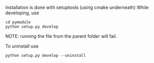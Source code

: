 Installation is done with setuptools (using cmake underneath)
While developing, use
```
cd pymodule
python setup.py develop
```
NOTE: running the file from the parent folder will fail.

To uninstall use
```
python setup.py develop --uninstall
```

